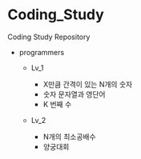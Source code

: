 # Coding_Study
Coding Study Repository

- programmers
  - Lv_1
    - X만큼 간격이 있는 N개의 숫자
    - 숫자 문자열과 영단어
    - K 번째 수

  - Lv_2
    - N개의 최소공배수
    - 양궁대회
